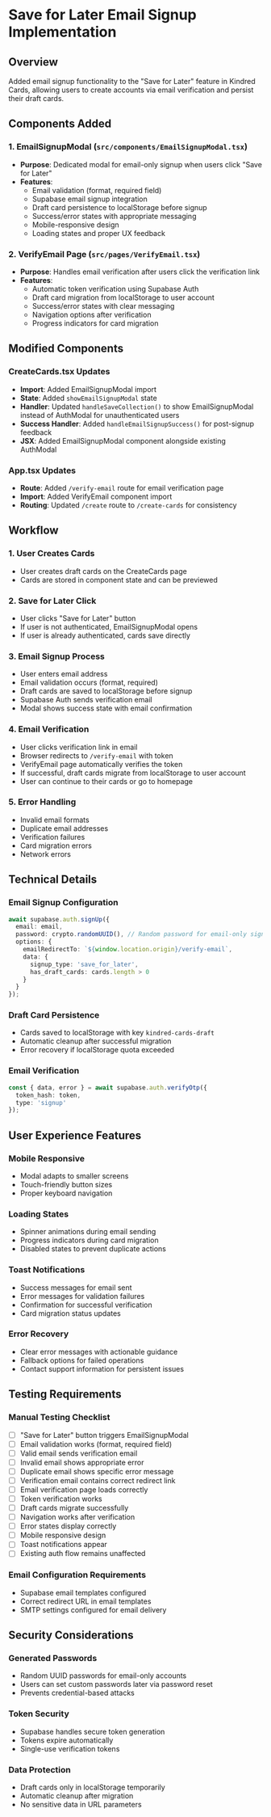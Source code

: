 # Save for Later Email Signup Implementation

## Overview
Added email signup functionality to the "Save for Later" feature in Kindred Cards, allowing users to create accounts via email verification and persist their draft cards.

## Components Added

### 1. EmailSignupModal (`src/components/EmailSignupModal.tsx`)
- **Purpose**: Dedicated modal for email-only signup when users click "Save for Later"
- **Features**:
  - Email validation (format, required field)
  - Supabase email signup integration
  - Draft card persistence to localStorage before signup
  - Success/error states with appropriate messaging
  - Mobile-responsive design
  - Loading states and proper UX feedback

### 2. VerifyEmail Page (`src/pages/VerifyEmail.tsx`)
- **Purpose**: Handles email verification after users click the verification link
- **Features**:
  - Automatic token verification using Supabase Auth
  - Draft card migration from localStorage to user account
  - Success/error states with clear messaging
  - Navigation options after verification
  - Progress indicators for card migration

## Modified Components

### CreateCards.tsx Updates
- **Import**: Added EmailSignupModal import
- **State**: Added `showEmailSignupModal` state
- **Handler**: Updated `handleSaveCollection()` to show EmailSignupModal instead of AuthModal for unauthenticated users
- **Success Handler**: Added `handleEmailSignupSuccess()` for post-signup feedback
- **JSX**: Added EmailSignupModal component alongside existing AuthModal

### App.tsx Updates
- **Route**: Added `/verify-email` route for email verification page
- **Import**: Added VerifyEmail component import
- **Routing**: Updated `/create` route to `/create-cards` for consistency

## Workflow

### 1. User Creates Cards
- User creates draft cards on the CreateCards page
- Cards are stored in component state and can be previewed

### 2. Save for Later Click
- User clicks "Save for Later" button
- If user is not authenticated, EmailSignupModal opens
- If user is already authenticated, cards save directly

### 3. Email Signup Process
- User enters email address
- Email validation occurs (format, required)
- Draft cards are saved to localStorage before signup
- Supabase Auth sends verification email
- Modal shows success state with email confirmation

### 4. Email Verification
- User clicks verification link in email
- Browser redirects to `/verify-email` with token
- VerifyEmail page automatically verifies the token
- If successful, draft cards migrate from localStorage to user account
- User can continue to their cards or go to homepage

### 5. Error Handling
- Invalid email formats
- Duplicate email addresses
- Verification failures
- Card migration errors
- Network errors

## Technical Details

### Email Signup Configuration
```typescript
await supabase.auth.signUp({
  email: email,
  password: crypto.randomUUID(), // Random password for email-only signup
  options: {
    emailRedirectTo: `${window.location.origin}/verify-email`,
    data: {
      signup_type: 'save_for_later',
      has_draft_cards: cards.length > 0
    }
  }
});
```

### Draft Card Persistence
- Cards saved to localStorage with key `kindred-cards-draft`
- Automatic cleanup after successful migration
- Error recovery if localStorage quota exceeded

### Email Verification
```typescript
const { data, error } = await supabase.auth.verifyOtp({
  token_hash: token,
  type: 'signup'
});
```

## User Experience Features

### Mobile Responsive
- Modal adapts to smaller screens
- Touch-friendly button sizes
- Proper keyboard navigation

### Loading States
- Spinner animations during email sending
- Progress indicators during card migration
- Disabled states to prevent duplicate actions

### Toast Notifications
- Success messages for email sent
- Error messages for validation failures
- Confirmation for successful verification
- Card migration status updates

### Error Recovery
- Clear error messages with actionable guidance
- Fallback options for failed operations
- Contact support information for persistent issues

## Testing Requirements

### Manual Testing Checklist
- [ ] "Save for Later" button triggers EmailSignupModal
- [ ] Email validation works (format, required field)
- [ ] Valid email sends verification email
- [ ] Invalid email shows appropriate error
- [ ] Duplicate email shows specific error message
- [ ] Verification email contains correct redirect link
- [ ] Email verification page loads correctly
- [ ] Token verification works
- [ ] Draft cards migrate successfully
- [ ] Navigation works after verification
- [ ] Error states display correctly
- [ ] Mobile responsive design
- [ ] Toast notifications appear
- [ ] Existing auth flow remains unaffected

### Email Configuration Requirements
- Supabase email templates configured
- Correct redirect URL in email templates
- SMTP settings configured for email delivery

## Security Considerations

### Generated Passwords
- Random UUID passwords for email-only accounts
- Users can set custom passwords later via password reset
- Prevents credential-based attacks

### Token Security
- Supabase handles secure token generation
- Tokens expire automatically
- Single-use verification tokens

### Data Protection
- Draft cards only in localStorage temporarily
- Automatic cleanup after migration
- No sensitive data in URL parameters